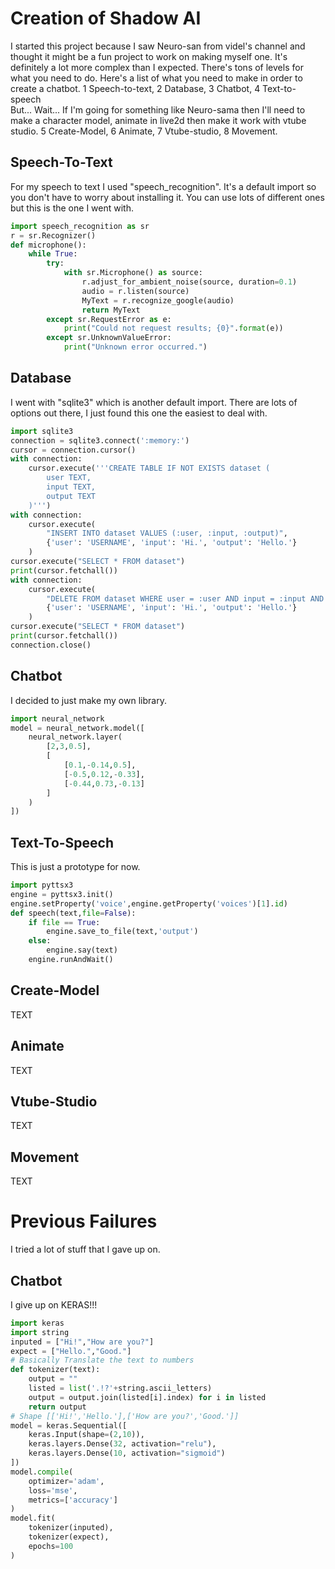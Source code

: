 # Creation of Shadow AI
I started this project because I saw Neuro-san from videl's channel and thought it might be a fun project to work on making myself one. It's definitely a lot more complex than I expected. There's tons of levels for what you need to do.
Here's a list of what you need to make in order to create a chatbot.
1 Speech-to-text, 2 Database, 3 Chatbot, 4 Text-to-speech<br>
But... Wait... If I'm going for something like Neuro-sama then I'll need to make a character model, animate in live2d then make it work with vtube studio.
5 Create-Model, 6 Animate, 7 Vtube-studio, 8 Movement.
## Speech-To-Text
For my speech to text I used "speech_recognition". It's a default import so you don't have to worry about installing it. You can use lots of different ones but this is the one I went with.<br>
```python
import speech_recognition as sr
r = sr.Recognizer()
def microphone():
    while True:
        try:
            with sr.Microphone() as source:
                r.adjust_for_ambient_noise(source, duration=0.1)
                audio = r.listen(source)
                MyText = r.recognize_google(audio)
                return MyText
        except sr.RequestError as e:
            print("Could not request results; {0}".format(e))
        except sr.UnknownValueError:
            print("Unknown error occurred.")
```

## Database
I went with "sqlite3" which is another default import. There are lots of options out there, I just found this one the easiest to deal with.<br>
```python
import sqlite3
connection = sqlite3.connect(':memory:')
cursor = connection.cursor()
with connection:
    cursor.execute('''CREATE TABLE IF NOT EXISTS dataset (
        user TEXT,
        input TEXT,
        output TEXT
    )''')
with connection:
    cursor.execute(
        "INSERT INTO dataset VALUES (:user, :input, :output)",
        {'user': 'USERNAME', 'input': 'Hi.', 'output': 'Hello.'}
    )
cursor.execute("SELECT * FROM dataset")
print(cursor.fetchall())
with connection:
    cursor.execute(
        "DELETE FROM dataset WHERE user = :user AND input = :input AND output = :output",
        {'user': 'USERNAME', 'input': 'Hi.', 'output': 'Hello.'}
    )
cursor.execute("SELECT * FROM dataset")
print(cursor.fetchall())
connection.close()
```
## Chatbot
I decided to just make my own library.
```python
import neural_network
model = neural_network.model([
    neural_network.layer(
        [2,3,0.5],
        [
            [0.1,-0.14,0.5],
            [-0.5,0.12,-0.33],
            [-0.44,0.73,-0.13]
        ]
    )
])
```

## Text-To-Speech
This is just a prototype for now.
```python
import pyttsx3
engine = pyttsx3.init()
engine.setProperty('voice',engine.getProperty('voices')[1].id)
def speech(text,file=False):
    if file == True:
        engine.save_to_file(text,'output')
    else:
        engine.say(text)
    engine.runAndWait()
```

## Create-Model
TEXT

## Animate
TEXT

## Vtube-Studio
TEXT

## Movement
TEXT

# Previous Failures
I tried a lot of stuff that I gave up on.

## Chatbot
I give up on KERAS!!!
```python
import keras
import string
inputed = ["Hi!","How are you?"]
expect = ["Hello.","Good."]
# Basically Translate the text to numbers
def tokenizer(text):
    output = ""
    listed = list('.!?'+string.ascii_letters)
    output = output.join(listed[i].index) for i in listed
    return output
# Shape [['Hi!','Hello.'],['How are you?','Good.']]
model = keras.Sequential([
    keras.Input(shape=(2,10)),
    keras.layers.Dense(32, activation="relu"),
    keras.layers.Dense(10, activation="sigmoid")
])
model.compile(
    optimizer='adam',
    loss='mse',
    metrics=['accuracy']
)
model.fit(
    tokenizer(inputed),
    tokenizer(expect),
    epochs=100
)
```